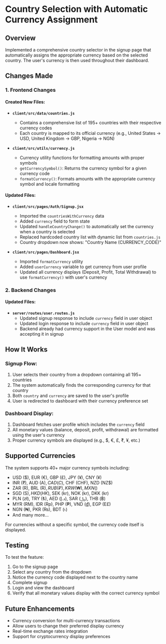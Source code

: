 # Country Selection with Automatic Currency Assignment

## Overview
Implemented a comprehensive country selector in the signup page that automatically assigns the appropriate currency based on the selected country. The user's currency is then used throughout their dashboard.

## Changes Made

### 1. Frontend Changes

#### Created New Files:
- **`client/src/data/countries.js`**
  - Contains a comprehensive list of 195+ countries with their respective currency codes
  - Each country is mapped to its official currency (e.g., United States → USD, United Kingdom → GBP, Nigeria → NGN)

- **`client/src/utils/currency.js`**
  - Currency utility functions for formatting amounts with proper symbols
  - `getCurrencySymbol()`: Returns the currency symbol for a given currency code
  - `formatCurrency()`: Formats amounts with the appropriate currency symbol and locale formatting

#### Updated Files:
- **`client/src/pages/Auth/Signup.jsx`**
  - Imported the `countriesWithCurrency` data
  - Added `currency` field to form state
  - Updated `handleCountryChange()` to automatically set the currency when a country is selected
  - Replaced hardcoded country list with dynamic list from `countries.js`
  - Country dropdown now shows: "Country Name (CURRENCY_CODE)"

- **`client/src/pages/Dashboard.jsx`**
  - Imported `formatCurrency` utility
  - Added `userCurrency` variable to get currency from user profile
  - Updated all currency displays (Deposit, Profit, Total Withdrawal) to use `formatCurrency()` with user's currency

### 2. Backend Changes

#### Updated Files:
- **`server/routes/user.routes.js`**
  - Updated signup response to include `currency` field in user object
  - Updated login response to include `currency` field in user object
  - Backend already had currency support in the User model and was accepting it in signup

## How It Works

### Signup Flow:
1. User selects their country from a dropdown containing all 195+ countries
2. The system automatically finds the corresponding currency for that country
3. Both `country` and `currency` are saved to the user's profile
4. User is redirected to dashboard with their currency preference set

### Dashboard Display:
1. Dashboard fetches user profile which includes the `currency` field
2. All monetary values (balance, deposit, profit, withdrawal) are formatted using the user's currency
3. Proper currency symbols are displayed (e.g., $, €, £, ₹, ¥, etc.)

## Supported Currencies
The system supports 40+ major currency symbols including:
- USD ($), EUR (€), GBP (£), JPY (¥), CNY (¥)
- INR (₹), AUD (A$), CAD (C$), CHF (CHF), NZD (NZ$)
- ZAR (R), BRL (R$), RUB (₽), KRW (₩), MXN ($)
- SGD (S$), HKD (HK$), SEK (kr), NOK (kr), DKK (kr)
- PLN (zł), TRY (₺), AED (د.إ), SAR (﷼), THB (฿)
- MYR (RM), IDR (Rp), PHP (₱), VND (₫), EGP (E£)
- NGN (₦), PKR (₨), BDT (৳)
- And many more...

For currencies without a specific symbol, the currency code itself is displayed.

## Testing
To test the feature:
1. Go to the signup page
2. Select any country from the dropdown
3. Notice the currency code displayed next to the country name
4. Complete signup
5. Login and view the dashboard
6. Verify that all monetary values display with the correct currency symbol

## Future Enhancements
- Currency conversion for multi-currency transactions
- Allow users to change their preferred display currency
- Real-time exchange rates integration
- Support for cryptocurrency display preferences
